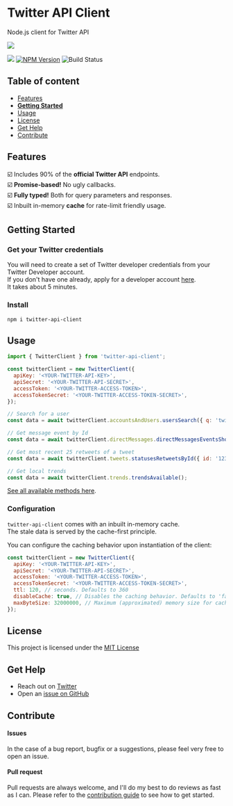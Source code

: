 # Twitter API Client

Node.js client for Twitter API

![](https://i.imgur.com/NfnLHIM.png)

[![](https://nodei.co/npm/twitter-api-client.png?mini=true)](https://www.npmjs.com/package/twitter-api-client)
[![NPM Version](https://img.shields.io/npm/v/twitter-api-client)](https://www.npmjs.com/package/twitter-api-client)
![Build Status](https://github.com/FeedHive/twitter-api-client/workflows/build/badge.svg)

## Table of content

- [Features](#features)
- [**Getting Started**](#getting-started)
- [Usage](#usage)
- [License](#license)
- [Get Help](#get-help)
- [Contribute](#contribute)

## Features

☑️ Includes 90% of the **official Twitter API** endpoints.  
☑️ **Promise-based!** No ugly callbacks.  
☑️ **Fully typed!** Both for query parameters and responses.  
☑️ Inbuilt in-memory **cache** for rate-limit friendly usage.

## Getting Started

### Get your Twitter credentials

You will need to create a set of Twitter developer credentials from your Twitter Developer account.  
If you don't have one already, apply for a developer account [here](https://developer.twitter.com/).  
It takes about 5 minutes.

### Install

```console
npm i twitter-api-client
```

## Usage

```javascript
import { TwitterClient } from 'twitter-api-client';

const twitterClient = new TwitterClient({
  apiKey: '<YOUR-TWITTER-API-KEY>',
  apiSecret: '<YOUR-TWITTER-API-SECRET>',
  accessToken: '<YOUR-TWITTER-ACCESS-TOKEN>',
  accessTokenSecret: '<YOUR-TWITTER-ACCESS-TOKEN-SECRET>',
});

// Search for a user
const data = await twitterClient.accountsAndUsers.usersSearch({ q: 'twitterDev' });

// Get message event by Id
const data = await twitterClient.directMessages.directMessagesEventsShow({ id: '1234' });

// Get most recent 25 retweets of a tweet
const data = await twitterClient.tweets.statusesRetweetsById({ id: '12345', count: 25 });

// Get local trends
const data = await twitterClient.trends.trendsAvailable();
```

[See all available methods here](https://github.com/FeedHive/twitter-api-client/blob/master/REFERENCES.md).

### Configuration

`twitter-api-client` comes with an inbuilt in-memory cache.  
The stale data is served by the cache-first principle.

You can configure the caching behavior upon instantiation of the client:

```javascript
const twitterClient = new TwitterClient({
  apiKey: '<YOUR-TWITTER-API-KEY>',
  apiSecret: '<YOUR-TWITTER-API-SECRET>',
  accessToken: '<YOUR-TWITTER-ACCESS-TOKEN>',
  accessTokenSecret: '<YOUR-TWITTER-ACCESS-TOKEN-SECRET>',
  ttl: 120, // seconds. Defaults to 360
  disableCache: true, // Disables the caching behavior. Defaults to 'false'
  maxByteSize: 32000000, // Maximum (approximated) memory size for cache store. Defaults to 16000000.
});
```

## License

This project is licensed under the [MIT License](https://github.com/Silind/twitter-api-client/blob/master/LICENSE)

## Get Help

- Reach out on [Twitter](https://twitter.com/SimonHoiberg)
- Open an [issue on GitHub](https://github.com/Silind/twitter-api-client/issues/new)

## Contribute

#### Issues

In the case of a bug report, bugfix or a suggestions, please feel very free to open an issue.

#### Pull request

Pull requests are always welcome, and I'll do my best to do reviews as fast as I can.
Please refer to the [contribution guide](https://github.com/Silind/twitter-api-client/blob/master/CONTRIBUTING.md) to see how to get started.
